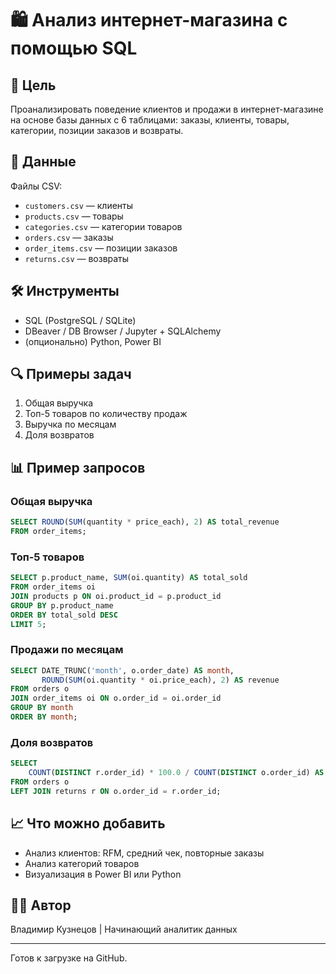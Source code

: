 
# 🛍️ Анализ интернет-магазина с помощью SQL

## 📌 Цель
Проанализировать поведение клиентов и продажи в интернет-магазине на основе базы данных с 6 таблицами: заказы, клиенты, товары, категории, позиции заказов и возвраты.

## 📂 Данные
Файлы CSV:
- `customers.csv` — клиенты
- `products.csv` — товары
- `categories.csv` — категории товаров
- `orders.csv` — заказы
- `order_items.csv` — позиции заказов
- `returns.csv` — возвраты

## 🛠️ Инструменты
- SQL (PostgreSQL / SQLite)
- DBeaver / DB Browser / Jupyter + SQLAlchemy
- (опционально) Python, Power BI

## 🔍 Примеры задач
1. Общая выручка
2. Топ-5 товаров по количеству продаж
3. Выручка по месяцам
4. Доля возвратов

## 📊 Пример запросов

### Общая выручка
```sql
SELECT ROUND(SUM(quantity * price_each), 2) AS total_revenue
FROM order_items;
```

### Топ-5 товаров
```sql
SELECT p.product_name, SUM(oi.quantity) AS total_sold
FROM order_items oi
JOIN products p ON oi.product_id = p.product_id
GROUP BY p.product_name
ORDER BY total_sold DESC
LIMIT 5;
```

### Продажи по месяцам
```sql
SELECT DATE_TRUNC('month', o.order_date) AS month, 
       ROUND(SUM(oi.quantity * oi.price_each), 2) AS revenue
FROM orders o
JOIN order_items oi ON o.order_id = oi.order_id
GROUP BY month
ORDER BY month;
```

### Доля возвратов
```sql
SELECT 
    COUNT(DISTINCT r.order_id) * 100.0 / COUNT(DISTINCT o.order_id) AS return_rate_percent
FROM orders o
LEFT JOIN returns r ON o.order_id = r.order_id;
```

## 📈 Что можно добавить
- Анализ клиентов: RFM, средний чек, повторные заказы
- Анализ категорий товаров
- Визуализация в Power BI или Python

## 👨‍💻 Автор
Владимир Кузнецов | Начинающий аналитик данных

---

Готов к загрузке на GitHub.
